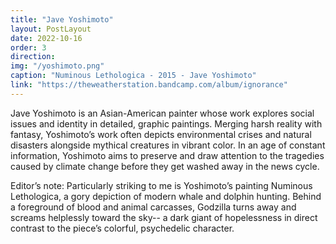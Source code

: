 ```yaml
---
title: "Jave Yoshimoto"
layout: PostLayout
date: 2022-10-16
order: 3
direction:
img: "/yoshimoto.png"
caption: "Numinous Lethologica - 2015 - Jave Yoshimoto"
link: "https://theweatherstation.bandcamp.com/album/ignorance"
---
```


Jave Yoshimoto is an Asian-American painter whose work explores social issues and identity in detailed, graphic paintings.  Merging harsh reality with fantasy, Yoshimoto’s work often depicts environmental crises and natural disasters alongside mythical creatures in vibrant color. In an age of constant information, Yoshimoto aims to preserve and draw attention to the tragedies caused by climate change before they get washed away in the news cycle. 

Editor’s note: Particularly striking to me is Yoshimoto’s painting Numinous Lethologica, a gory depiction of modern whale and dolphin hunting. Behind a foreground of blood and animal carcasses, Godzilla turns away and screams helplessly toward the sky-- a dark giant of hopelessness in direct contrast to the piece’s colorful, psychedelic character.
